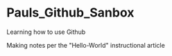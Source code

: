 # Pauls_Github_Sanbox
Learning how to use Github


Making notes per the "Hello-World" instructional article
